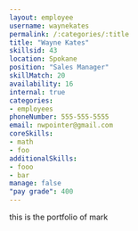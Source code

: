 ```yaml
--- 
layout: employee 
username: waynekates
permalink: /:categories/:title 
title: "Wayne Kates" 
skillsid: 43 
location: Spokane
position: "Sales Manager"
skillMatch: 20
availability: 16
internal: true
categories: 
- employees
phoneNumber: 555-555-5555 
email: nwpointer@gmail.com
coreSkills:
- math 
- foo
additionalSkills:
- fooo
- bar
manage: false
"pay grade": 400
---
```


this is the portfolio of mark